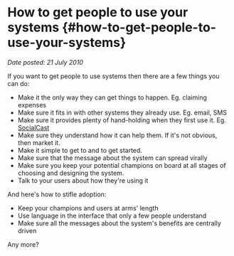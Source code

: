 # How to get people to use your systems {#how-to-get-people-to-use-your-systems}

_Date posted: 21 July 2010_

If you want to get people to use systems then there are a few things you can do:

*   Make it the only way they can get things to happen. Eg. claiming expenses
*   Make sure it fits in with other systems they already use. Eg. email, SMS
*   Make sure it provides plenty of hand-holding when they first use it. Eg. [SocialCast](https://www.socialcast.com/features/)
*   Make sure they understand how it can help them. If it's not obvious, then market it.
*   Make it simple to get to and to get started.
*   Make sure that the message about the system can spread virally
*   Make sure you keep your potential champions on board at all stages of choosing and designing the system.
*   Talk to your users about how they're using it

And here's how to stifle adoption:

*   Keep your champions and users at arms' length
*   Use language in the interface that only a few people understand
*   Make sure all the messages about the system's benefits are centrally driven

Any more?